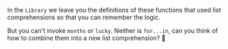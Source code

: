 In the `Library` we leave you the definitions of these functions that used list comprehensions so that you can remember the logic.

But you can't invoke `months` or `lucky`. Neither is `for...in`, can you think of how to combine them into a new list comprehension? :thinking: